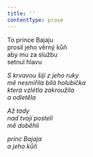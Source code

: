 ```yaml
---
title: ''
contentType: prose
---
```


<section>

To prince Bajaju  
prosil jeho věrný kůň  
aby mu za službu  
setnul hlavu

_S krvavou šíjí z jeho ruky  
mě nesmířila bílá holubička  
která vzlétla zakroužila  
a odletěla_

</section>

<section>

_Až tady  
nad tvojí postelí  
mě doběhli_

</section>

<section>

_princ Bajaja  
a jeho kůň_

</section>
